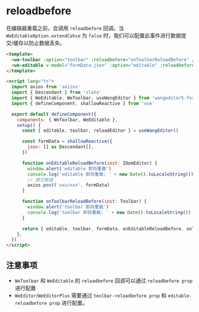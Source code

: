 # reloadbefore

在编辑器重载之前，会调用 `reloadbefore` 回调。当 `WeEditableOption.extendCahce` 为 `false` 时，我们可以配置此事件进行数据提交/缓存以防止数据丢失。

```html
<template>
  <we-toolbar :option="toolbar" :reloadbefore="onToolbarReloadBefore" />
  <we-editable v-model="formData.json" :option="editable" :reloadbefore="onEditableReloadBefore" />
</template>

<script lang="ts">
  import axios from 'axiios'
  import { Descendant } from 'slate'
  import { WeEditable, WeToolbar, useWangEditor } from 'wangeditor5-for-vue3'
  import { defineComponent, shallowReactive } from 'vue'

  export default defineComponent({
    components: { WeToolbar, WeEditable },
    setup() {
      const { editable, toolbar, reloadEditor } = useWangEditor()

      const formData = shallowReactive({
        json: [] as Descendant[],
      })

      function onEditableReloadBefore(inst: IDomEditor) {
        window.alert('editable 即将重载')
        console.log('editable 即将重载: ' + new Date().toLocaleString())
        // 提交数据
        axios.post('xxx/xxx', formData)
      }

      function onToolbarReloadBefore(inst: Toolbar) {
        window.alert('toolbar 即将重载')
        console.log('toolbar 即将重载: ' + new Date().toLocaleString())
      }

      return { editable, toolbar, formData, onEditableReloadBefore, onToolbarReloadBefore }
    },
  })
</script>
```

## 注意事项

- `WeToolbar` 和 `WeEditable` 的 `reloadbefore` 回调可以通过 `reloadbefore prop` 进行配置
- `WeEditor`/`WeEditorPlus` 需要通过 `toolbar-reloadbefore prop` 和 `editable-reloadbefore prop` 进行配置。

